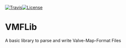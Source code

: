 [![Travis](https://img.shields.io/travis/RoiEXLab/VMFLib.svg?style=flat-square)](https://travis-ci.org/RoiEXLab/VMFLib)[![License](https://img.shields.io/github/license/RoiEXLab/VMFLib.svg?style=flat-square)](https://github.com/RoiEXLab/VMFLib/blob/master/LICENSE)<br>
# VMFLib
A basic library to parse and write Valve-Map-Format Files
